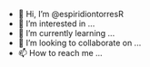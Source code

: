 - 👋 Hi, I’m @espiridiontorresR
- 👀 I’m interested in ...
- 🌱 I’m currently learning ...
- 💞️ I’m looking to collaborate on ...
- 📫 How to reach me ...

<!---
espiridiontorresR/espiridiontorresR is a ✨ special ✨ repository because its `README.md` (this file) appears on your GitHub profile.
You can click the Preview link to take a look at your changes.
--->
